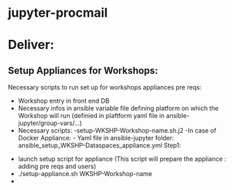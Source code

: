 # jupyter-procmail
# Deliver:


## Setup Appliances for Workshops:
Necessary scripts to run set up for workshops appliances 
pre reqs:
- Workshop entry in front end DB
- Necessary infos in ansible variable file defining platform on which the Workshop will run (definied in plaftform yaml file in ansible-jupyter/group-vars/...)
- Necessary scripts:
    -setup-WKSHP-Workshop-name.sh.j2
    -In case of Docker Appliance:
      - Yaml file in ansible-jupyter folder:  ansible_setup_WKSHP-Dataspaces_appliance.yml
Step1:
* launch setup script for appliance (This script will prepare the appliance : adding pre reqs and users)
* ./setup-appliance.sh WKSHP-Workshop-name
*
